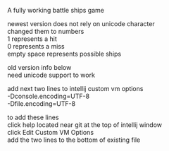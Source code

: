 A fully working battle ships game  

newest version does not rely on unicode character  
changed them to numbers  
1 represents a hit  
0 represents a miss  
empty space represents possible ships  
  
old version info below  
need unicode support to work  

add next two lines to intellij custom vm options  
-Dconsole.encoding=UTF-8  
-Dfile.encoding=UTF-8  

to add these lines  
click help located near git at the top of intellij window  
click Edit Custom VM Options  
add the two lines to the bottom of existing file  
  

